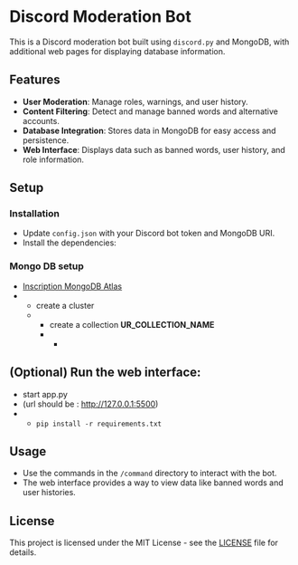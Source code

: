 # Discord Moderation Bot

This is a Discord moderation bot built using `discord.py` and MongoDB, with additional web pages for displaying database information.

## Features

- **User Moderation**: Manage roles, warnings, and user history.
- **Content Filtering**: Detect and manage banned words and alternative accounts.
- **Database Integration**: Stores data in MongoDB for easy access and persistence.
- **Web Interface**: Displays data such as banned words, user history, and role information.

## Setup

### Installation
- Update `config.json` with your Discord bot token and MongoDB URI.
- Install the dependencies:

### Mongo DB setup

- [Inscription MongoDB Atlas](https://www.mongodb.com/cloud/atlas/register)
- - create a cluster
  - - create a collection **UR_COLLECTION_NAME**
    - - 

## (Optional) Run the web interface:

- start app.py
- (url should be : http://127.0.0.1:5500)
- - ```pip install -r requirements.txt```

## Usage

- Use the commands in the `/command` directory to interact with the bot.
- The web interface provides a way to view data like banned words and user histories.


## License

This project is licensed under the MIT License - see the [LICENSE](LICENSE) file for details.
